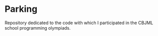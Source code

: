 # Parking

Repository dedicated to the code with which I participated in the CBJML school programming olympiads.